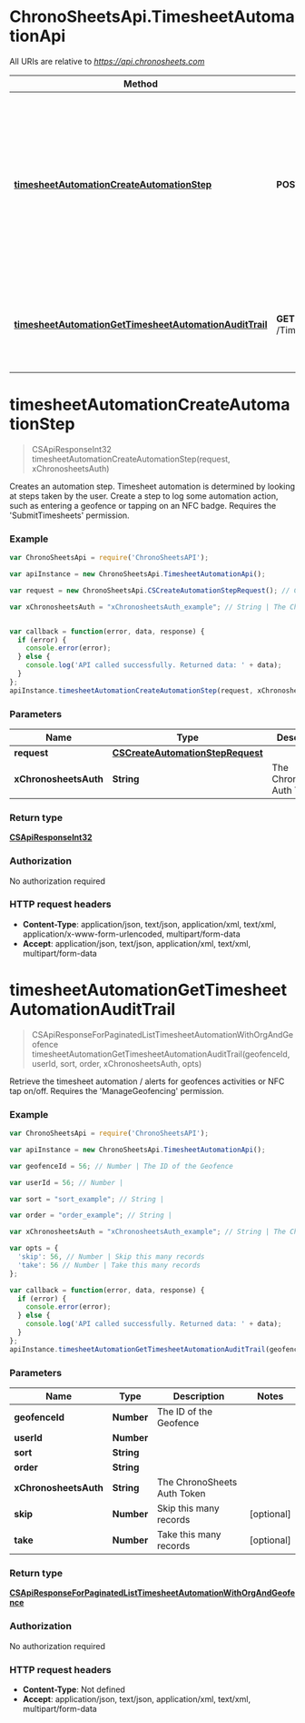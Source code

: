 # ChronoSheetsApi.TimesheetAutomationApi

All URIs are relative to *https://api.chronosheets.com*

Method | HTTP request | Description
------------- | ------------- | -------------
[**timesheetAutomationCreateAutomationStep**](TimesheetAutomationApi.md#timesheetAutomationCreateAutomationStep) | **POST** /TimesheetAutomation/CreateAutomationStep | Creates an automation step.  Timesheet automation is determined by looking at steps taken by the user.  Create a step to log some automation action, such as entering a geofence or tapping on an NFC badge.  Requires the 'SubmitTimesheets' permission.
[**timesheetAutomationGetTimesheetAutomationAuditTrail**](TimesheetAutomationApi.md#timesheetAutomationGetTimesheetAutomationAuditTrail) | **GET** /TimesheetAutomation/GetTimesheetAutomationAuditTrail | Retrieve the timesheet automation / alerts for geofences activities or NFC tap on/off.  Requires the 'ManageGeofencing' permission.


<a name="timesheetAutomationCreateAutomationStep"></a>
# **timesheetAutomationCreateAutomationStep**
> CSApiResponseInt32 timesheetAutomationCreateAutomationStep(request, xChronosheetsAuth)

Creates an automation step.  Timesheet automation is determined by looking at steps taken by the user.  Create a step to log some automation action, such as entering a geofence or tapping on an NFC badge.  Requires the 'SubmitTimesheets' permission.

### Example
```javascript
var ChronoSheetsApi = require('ChronoSheetsAPI');

var apiInstance = new ChronoSheetsApi.TimesheetAutomationApi();

var request = new ChronoSheetsApi.CSCreateAutomationStepRequest(); // CSCreateAutomationStepRequest | 

var xChronosheetsAuth = "xChronosheetsAuth_example"; // String | The ChronoSheets Auth Token


var callback = function(error, data, response) {
  if (error) {
    console.error(error);
  } else {
    console.log('API called successfully. Returned data: ' + data);
  }
};
apiInstance.timesheetAutomationCreateAutomationStep(request, xChronosheetsAuth, callback);
```

### Parameters

Name | Type | Description  | Notes
------------- | ------------- | ------------- | -------------
 **request** | [**CSCreateAutomationStepRequest**](CSCreateAutomationStepRequest.md)|  | 
 **xChronosheetsAuth** | **String**| The ChronoSheets Auth Token | 

### Return type

[**CSApiResponseInt32**](CSApiResponseInt32.md)

### Authorization

No authorization required

### HTTP request headers

 - **Content-Type**: application/json, text/json, application/xml, text/xml, application/x-www-form-urlencoded, multipart/form-data
 - **Accept**: application/json, text/json, application/xml, text/xml, multipart/form-data

<a name="timesheetAutomationGetTimesheetAutomationAuditTrail"></a>
# **timesheetAutomationGetTimesheetAutomationAuditTrail**
> CSApiResponseForPaginatedListTimesheetAutomationWithOrgAndGeofence timesheetAutomationGetTimesheetAutomationAuditTrail(geofenceId, userId, sort, order, xChronosheetsAuth, opts)

Retrieve the timesheet automation / alerts for geofences activities or NFC tap on/off.  Requires the 'ManageGeofencing' permission.

### Example
```javascript
var ChronoSheetsApi = require('ChronoSheetsAPI');

var apiInstance = new ChronoSheetsApi.TimesheetAutomationApi();

var geofenceId = 56; // Number | The ID of the Geofence

var userId = 56; // Number | 

var sort = "sort_example"; // String | 

var order = "order_example"; // String | 

var xChronosheetsAuth = "xChronosheetsAuth_example"; // String | The ChronoSheets Auth Token

var opts = { 
  'skip': 56, // Number | Skip this many records
  'take': 56 // Number | Take this many records
};

var callback = function(error, data, response) {
  if (error) {
    console.error(error);
  } else {
    console.log('API called successfully. Returned data: ' + data);
  }
};
apiInstance.timesheetAutomationGetTimesheetAutomationAuditTrail(geofenceId, userId, sort, order, xChronosheetsAuth, opts, callback);
```

### Parameters

Name | Type | Description  | Notes
------------- | ------------- | ------------- | -------------
 **geofenceId** | **Number**| The ID of the Geofence | 
 **userId** | **Number**|  | 
 **sort** | **String**|  | 
 **order** | **String**|  | 
 **xChronosheetsAuth** | **String**| The ChronoSheets Auth Token | 
 **skip** | **Number**| Skip this many records | [optional] 
 **take** | **Number**| Take this many records | [optional] 

### Return type

[**CSApiResponseForPaginatedListTimesheetAutomationWithOrgAndGeofence**](CSApiResponseForPaginatedListTimesheetAutomationWithOrgAndGeofence.md)

### Authorization

No authorization required

### HTTP request headers

 - **Content-Type**: Not defined
 - **Accept**: application/json, text/json, application/xml, text/xml, multipart/form-data

